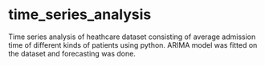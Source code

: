 # time_series_analysis

Time series analysis of heathcare dataset consisting of average admission time of different kinds of patients using python.
ARIMA model was fitted on the dataset and forecasting was done.
